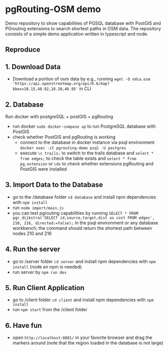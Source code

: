 # pgRouting-OSM demo

Demo repository to show capabilities of PGSQL database with PostGIS and PGrouting extensions to search shortest paths in OSM data.
The repository consists of a simple demo application written in typescript and node.

## Reproduce

## 1. Download Data

- Download a portion of osm data by e.g., running `wget -O ndca.osm 'https://api.openstreetmap.org/api/0.6/map?bbox=18.15,48.92,18.20,48.95'` in CLI

## 2. Database

Run docker with postgreSQL + postGIS + pgRouting

- run docker `sudo docker-compose up` to run PostgreSQL database with PostGIS
- check whether PostGIS and pgRouting is working
  - connect to the database in docker instance via psql environment `docker exec -it pgrouting-demo psql -U postgres`
  - execute `\c trails;` to switch to the trails database and `select * from edges;` to check the table exists and `select * from pg_extension` or `\dx` to check whether extensions pgRouting and PostGIS were installed

## 3. Import Data to the Database

- go to the /database folder `cd database` and install npm dependencies with `npm install`
- run `node import/main.js`
- you can test pgrouting capabilities by running `SELECT * FROM pgr_dijkstra('SELECT id,source,target,dist as cost FROM edges', 210, 216, directed:=false);` in the psql environment or any database workbench; the command should return the shortest path between nodes 210 and 216

## 4. Run the server

- go to /server folder `cd server` and install npm dependencies with `npm install` (node an npm is needed)
- run server by `npm run dev`

## 5. Run Client Application

- go to /client folder `cd client` and install npm dependencies with `npm install`
- run `npm start` from the /client folder

## 6. Have fun

- open `http://localhost:8081/` in your favorite browser and drag the markers around (note that the region loaded in the database is not large)
